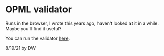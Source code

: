 # OPML validator

Runs in the browser, I wrote this years ago, haven't looked at it in a while. Maybe you'll find it useful?

You can run the validator <a href="http://scripting.com/code/opmlvalidator/">here</a>. 

8/19/21 by DW

